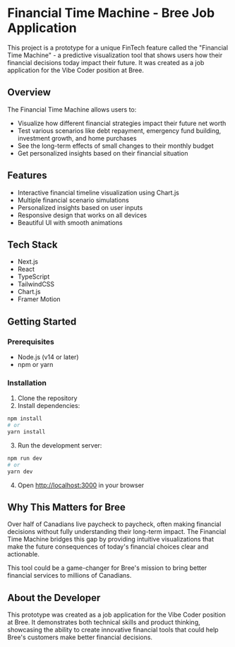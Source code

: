 # Financial Time Machine - Bree Job Application

This project is a prototype for a unique FinTech feature called the "Financial Time Machine" - a predictive visualization tool that shows users how their financial decisions today impact their future. It was created as a job application for the Vibe Coder position at Bree.

## Overview

The Financial Time Machine allows users to:

- Visualize how different financial strategies impact their future net worth
- Test various scenarios like debt repayment, emergency fund building, investment growth, and home purchases
- See the long-term effects of small changes to their monthly budget
- Get personalized insights based on their financial situation

## Features

- Interactive financial timeline visualization using Chart.js
- Multiple financial scenario simulations
- Personalized insights based on user inputs
- Responsive design that works on all devices
- Beautiful UI with smooth animations

## Tech Stack

- Next.js
- React
- TypeScript
- TailwindCSS
- Chart.js
- Framer Motion

## Getting Started

### Prerequisites

- Node.js (v14 or later)
- npm or yarn

### Installation

1. Clone the repository
2. Install dependencies:

```bash
npm install
# or
yarn install
```

3. Run the development server:

```bash
npm run dev
# or
yarn dev
```

4. Open [http://localhost:3000](http://localhost:3000) in your browser

## Why This Matters for Bree

Over half of Canadians live paycheck to paycheck, often making financial decisions without fully understanding their long-term impact. The Financial Time Machine bridges this gap by providing intuitive visualizations that make the future consequences of today's financial choices clear and actionable.

This tool could be a game-changer for Bree's mission to bring better financial services to millions of Canadians.

## About the Developer

This prototype was created as a job application for the Vibe Coder position at Bree. It demonstrates both technical skills and product thinking, showcasing the ability to create innovative financial tools that could help Bree's customers make better financial decisions.